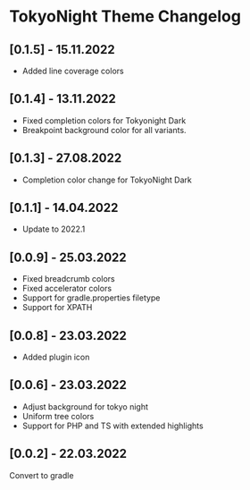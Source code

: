 <!-- Keep a Changelog guide -> https://keepachangelog.com -->

# TokyoNight Theme Changelog

## [0.1.5] - 15.11.2022
- Added line coverage colors

## [0.1.4] - 13.11.2022
- Fixed completion colors for Tokyonight Dark
- Breakpoint background color for all variants.

## [0.1.3] - 27.08.2022

- Completion color change for TokyoNight Dark

## [0.1.1] - 14.04.2022

- Update to 2022.1

## [0.0.9] - 25.03.2022

- Fixed breadcrumb colors
- Fixed accelerator colors
- Support for gradle.properties filetype
- Support for XPATH

## [0.0.8] - 23.03.2022

- Added plugin icon

## [0.0.6] - 23.03.2022

- Adjust background for tokyo night
- Uniform tree colors
- Support for PHP and TS with extended highlights

## [0.0.2] - 22.03.2022

Convert to gradle
